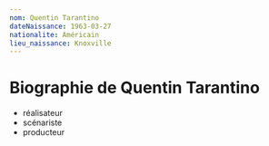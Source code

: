 ```yaml
---
nom: Quentin Tarantino
dateNaissance: 1963-03-27
nationalite: Américain
lieu_naissance: Knoxville
---
```


# Biographie de Quentin Tarantino

- réalisateur
- scénariste
- producteur